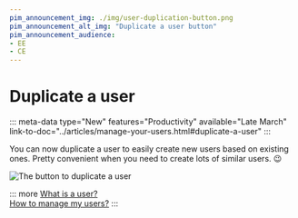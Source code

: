 ```yaml
---
pim_announcement_img: ./img/user-duplication-button.png
pim_announcement_alt_img: "Duplicate a user button"
pim_announcement_audience:
- EE
- CE
---
```


# Duplicate a user
::: meta-data type="New" features="Productivity" available="Late March" link-to-doc="../articles/manage-your-users.html#duplicate-a-user"
:::

You can now duplicate a user to easily create new users based on existing ones. Pretty convenient when you need to create lots of similar users. :wink:

![The button to duplicate a user](../img/user-duplication-button.png)

::: more
[What is a user?](../articles/what-is-a-user.html)  
[How to manage my users?](../articles/manage-your-users.html)
:::
